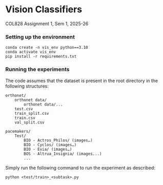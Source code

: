 # Vision Classifiers
COL828 Assignment 1, Sem 1, 2025-26

### Setting up the environment

```
conda create -n vis_env python==3.10
conda activate vis_env
pip install -r requirements.txt
```
### Running the experiments

The code assumes that the dataset is present in the root directory in the following structures:

```
orthonet/
    orthonet data/
        orthonet data/...
    test.csv
    train_split.csv
    train.csv
    val_split.csv
```

```
pacemakers/
    Test/
        BIO - Actros_Philos/ (images…)
        BIO - Cyclos/ (images…)
        BIO - Evia/ (images…)
        BOS - Altrua_Insignia/ (images...)
        ...
```


Simply run the following command to run the experiment as described:

```
python <test/train>_<subtask>.py
```